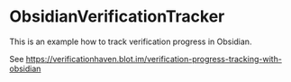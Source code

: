 # ObsidianVerificationTracker

This is an example how to track verification progress in Obsidian. 

See https://verificationhaven.blot.im/verification-progress-tracking-with-obsidian
